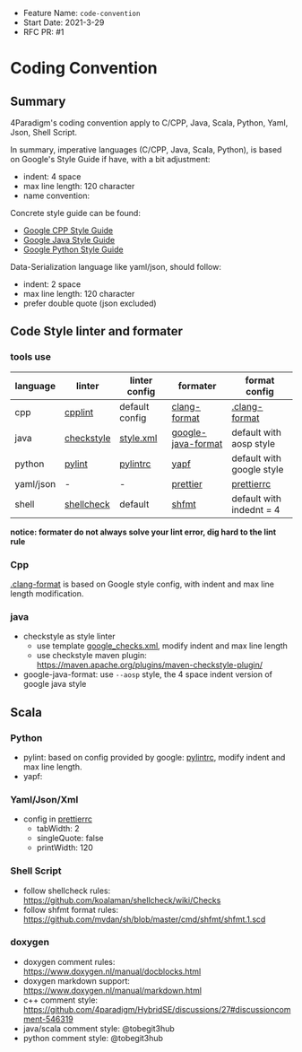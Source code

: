 - Feature Name: `code-convention`
- Start Date: 2021-3-29
- RFC PR: #1

# Coding Convention

## Summary

[summary]: summary

4Paradigm's coding convention apply to C/CPP, Java, Scala, Python, Yaml, Json, Shell Script.

In summary, imperative languages (C/CPP, Java, Scala, Python), is based on Google's Style Guide if have, with a bit adjustment:

- indent: 4 space
- max line length: 120 character
- name convention:

Concrete style guide can be found:

- [Google CPP Style Guide](https://google.github.io/styleguide/cppguide.html)
- [Google Java Style Guide](https://google.github.io/styleguide/javaguide.html)
- [Google Python Style Guide](https://google.github.io/styleguide/pyguide.html)

Data-Serialization language like yaml/json, should follow:

- indent: 2 space
- max line length: 120 character
- prefer double quote (json excluded)

## Code Style linter and formater

### tools use

| language  | linter                                               | linter config                                                                      | formater                                                           | format config                                                                  |
| --------- | ---------------------------------------------------- | ---------------------------------------------------------------------------------- | ------------------------------------------------------------------ | ------------------------------------------------------------------------------ |
| cpp       | [cpplint](https://github.com/cpplint/cpplint)        | default config                                                                     | [clang-format](https://clang.llvm.org/docs/ClangFormat.html)       | [.clang-format](https://github.com/4paradigm/HybridSE/blob/main/.clang-format) |
| java      | [checkstyle](https://checkstyle.sourceforge.io/)     | [style.xml](https://github.com/4paradigm/HybridSE/blob/main/java/style_checks.xml) | [google-java-format](https://github.com/google/google-java-format) | default with aosp style                                                        |
| python    | [pylint](https://www.pylint.org/)                    | [pylintrc](https://github.com/4paradigm/HybridSE/blob/main/pylintrc)               | [yapf](https://github.com/google/yapf)                             | default with google style                                                      |
| yaml/json | -                                                    | -                                                                                  | [prettier](https://prettier.io/)                                   | [prettierrc](https://github.com/4paradigm/HybridSE/blob/main/.prettierrc.yml)  |
| shell     | [shellcheck](https://github.com/koalaman/shellcheck) | default                                                                            | [shfmt](https://github.com/mvdan/sh)                               | default with indednt = 4                                                       |

**notice: formater do not always solve your lint error, dig hard to the lint rule**

### Cpp

[style-cpp]: style-cpp

[.clang-format](https://github.com/4paradigm/HybridSE/blob/main/.clang-format) is based on Google style config, with indent and max line length modification.

### java

- checkstyle as style linter
  - use template [google_checks.xml](https://github.com/checkstyle/checkstyle/blob/master/src/main/resources/google_checks.xml), modify indent and max line length
  - use checkstyle maven plugin: <https://maven.apache.org/plugins/maven-checkstyle-plugin/>
- google-java-format: use `--aosp` style, the 4 space indent version of google java style

## Scala

### Python

- pylint: based on config provided by google: [pylintrc](https://google.github.io/styleguide/pylintrc), modify indent and max line length.
- yapf:

### Yaml/Json/Xml

- config in [prettierrc](https://github.com/4paradigm/HybridSE/blob/feat/style-and-doc/.prettierrc.yml)
  - tabWidth: 2
  - singleQuote: false
  - printWidth: 120

### Shell Script

- follow shellcheck rules: <https://github.com/koalaman/shellcheck/wiki/Checks>
- follow shfmt format rules: <https://github.com/mvdan/sh/blob/master/cmd/shfmt/shfmt.1.scd>

### doxygen

- doxygen comment rules: <https://www.doxygen.nl/manual/docblocks.html>
- doxygen markdown support: <https://www.doxygen.nl/manual/markdown.html>
- c++ comment style: <https://github.com/4paradigm/HybridSE/discussions/27#discussioncomment-546319>
- java/scala comment style: @tobegit3hub
- python comment style: @tobegit3hub
